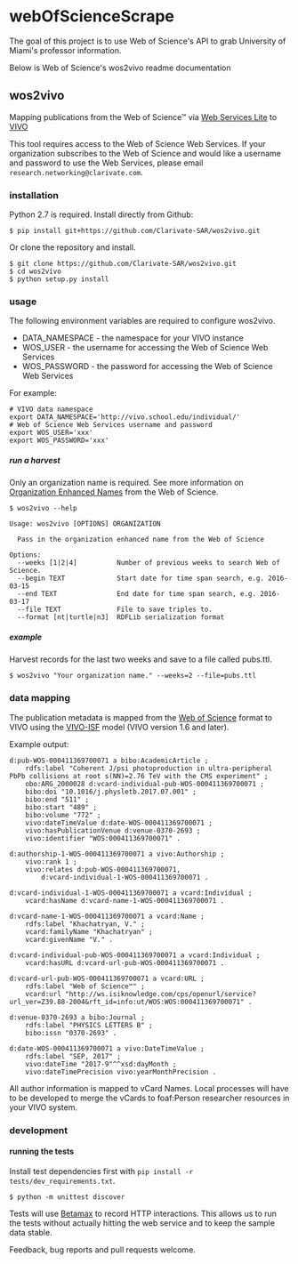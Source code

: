 # webOfScienceScrape
The goal of this project is to use Web of Science's API to grab University of Miami's professor information.

Below is Web of Science's wos2vivo readme documentation
## wos2vivo

Mapping publications from the Web of Science™ via [Web Services Lite](https://clarivate.com/products/data-integration/) to [VIVO](http://vivoweb.org)

This tool requires access to the Web of Science Web Services. If your organization subscribes to the Web of Science and would like a username and password to use the Web Services, please email `research.networking@clarivate.com`.

### installation

Python 2.7 is required. Install directly from Github:

```
$ pip install git+https://github.com/Clarivate-SAR/wos2vivo.git
```

Or clone the repository and install.

```
$ git clone https://github.com/Clarivate-SAR/wos2vivo.git
$ cd wos2vivo
$ python setup.py install
```

### usage

The following environment variables are required to configure wos2vivo. 

* DATA_NAMESPACE - the namespace for your VIVO instance
* WOS_USER - the username for accessing the Web of Science Web Services
* WOS_PASSWORD - the password for accessing the Web of Science Web Services

For example:
```
# VIVO data namespace
export DATA_NAMESPACE='http://vivo.school.edu/individual/'
# Web of Science Web Services username and password
export WOS_USER='xxx'
export WOS_PASSWORD='xxx'
```

##### run a harvest 

Only an organization name is required. See more information on [Organization Enhanced Names](https://images.webofknowledge.com/images/help/WOS/hp_organizations_enhanced_index.html) from the Web of Science.

```
$ wos2vivo --help

Usage: wos2vivo [OPTIONS] ORGANIZATION

  Pass in the organization enhanced name from the Web of Science

Options:
  --weeks [1|2|4]          Number of previous weeks to search Web of Science.
  --begin TEXT             Start date for time span search, e.g. 2016-03-15
  --end TEXT               End date for time span search, e.g. 2016-03-17
  --file TEXT              File to save triples to.
  --format [nt|turtle|n3]  RDFLib serialization format
```

##### example
Harvest records for the last two weeks and save to a file called pubs.ttl.

```
$ wos2vivo "Your organization name." --weeks=2 --file=pubs.ttl
```

### data mapping

The publication metadata is mapped from the [Web of Science](http://ipscience-help.thomsonreuters.com/wosWebServicesLite/dataReturnedGroup/dataReturned.html) format to VIVO using the [VIVO-ISF](https://wiki.duraspace.org/x/P76dB) model (VIVO version 1.6 and later).

Example output:
```
d:pub-WOS-000411369700071 a bibo:AcademicArticle ;
    rdfs:label "Coherent J/psi photoproduction in ultra-peripheral PbPb collisions at root s(NN)=2.76 TeV with the CMS experiment" ;
    obo:ARG_2000028 d:vcard-individual-pub-WOS-000411369700071 ;
    bibo:doi "10.1016/j.physletb.2017.07.001" ;
    bibo:end "511" ;
    bibo:start "489" ;
    bibo:volume "772" ;
    vivo:dateTimeValue d:date-WOS-000411369700071 ;
    vivo:hasPublicationVenue d:venue-0370-2693 ;
    vivo:identifier "WOS:000411369700071" .

d:authorship-1-WOS-000411369700071 a vivo:Authorship ;
    vivo:rank 1 ;
    vivo:relates d:pub-WOS-000411369700071,
        d:vcard-individual-1-WOS-000411369700071 .

d:vcard-individual-1-WOS-000411369700071 a vcard:Individual ;
    vcard:hasName d:vcard-name-1-WOS-000411369700071 .

d:vcard-name-1-WOS-000411369700071 a vcard:Name ;
    rdfs:label "Khachatryan, V." ;
    vcard:familyName "Khachatryan" ;
    vcard:givenName "V." .

d:vcard-individual-pub-WOS-000411369700071 a vcard:Individual ;
    vcard:hasURL d:vcard-url-pub-WOS-000411369700071 .

d:vcard-url-pub-WOS-000411369700071 a vcard:URL ;
    rdfs:label "Web of Science™" ;
    vcard:url "http://ws.isiknowledge.com/cps/openurl/service?url_ver=Z39.88-2004&rft_id=info:ut/WOS:WOS:000411369700071" .

d:venue-0370-2693 a bibo:Journal ;
    rdfs:label "PHYSICS LETTERS B" ;
    bibo:issn "0370-2693" .

d:date-WOS-000411369700071 a vivo:DateTimeValue ;
    rdfs:label "SEP, 2017" ;
    vivo:dateTime "2017-9"^^xsd:dayMonth ;
    vivo:dateTimePrecision vivo:yearMonthPrecision .

```

All author information is mapped to vCard Names. Local processes will have to be developed to merge the vCards to foaf:Person researcher resources in your VIVO system.

### development

#### running the tests
Install test dependencies first with `pip install -r tests/dev_requirements.txt`.

```
$ python -m unittest discover
```

Tests will use [Betamax](http://betamax.readthedocs.org/en/latest/configuring.html) to record HTTP interactions. This allows us to run the tests without actually hitting the web service and to keep the sample data stable.

Feedback, bug reports and pull requests welcome.
